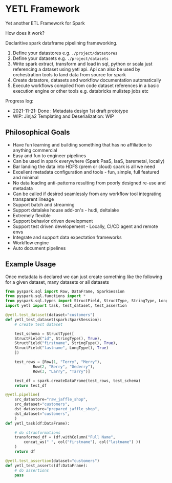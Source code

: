 # YETL Framework

Yet another ETL Framework for Spark


How does it work?

Declaritive spark dataframe pipelining frameworking.

1. Define your datastores e.g. `./project/datastores`
2. Define your datasets e.g. `./project/datasets`
3. Write spark extract, transform and load in sql, python or scala just referencing a dataset using yetl api. Api can also be used by orchestration tools to land data from source for spark
4. Create datastore, datasets and workflow documentation automatically
5. Execute workflows compiled from code dataset references in a basic execution engine or other tools e.g. databricks mulistep jobs etc

Progress log:

* 2021-11-21: Done : Metadata design 1st draft prototype
* WIP: Jinja2 Templating and Deserialization: WIP

## Philosophical Goals

- Have fun learning and building something that has no affiliation to anything commercial
- Easy and fun to engineer pipelines
- Can be used in spark everywhere (Spark PaaS, IaaS, baremetal, locally)
- Bar landing the data into HDFS (prem or cloud) spark is all we need
- Excellent metadata configuration and tools - fun, simple, full featured and minimal
- No data loading anti-patterns resulting from poorly designed re-use and metadata
- Can be called if desired seamlessly from any workflow tool integrating transparent lineage
- Support batch and streaming
- Support datalake house add-on's - hudi, deltalake
- Extremely flexible
- Support behavior driven development
- Support test driven developement - Locally, CI/CD agent and remote envs
- Integrate and support data expectation frameworks
- Workflow engine
- Auto document pipelines

## Example Usage

Once metadata is declared we can just create something like the following for a given dataset, many datasets or all datasets

```python
from pyspark.sql import Row, DataFrame, SparkSession
from pyspark.sql.functions import *
from pyspark.sql.types import StructField, StructType, StringType, LongType
import yetl import task, test_dataset, test_assertion

@yetl.test_dataset(dataset="customers")
def yetl_test_dataset(spark:SparkSession):
    # create test dataset

    test_schema = StructType([
    StructField("id", StringType(), True),
    StructField("firstname", StringType(), True),
    StructField("lastname", LongType(), True)
    ])

    test_rows = [Row(1, "Terry", "Merry"), 
            Row(2, "Berry", "Gederry"), 
            Row(3, "Larry", "Tarry")]

    test_df = spark.createDataFrame(test_rows, test_schema)
    return test_df

@yetl.pipeline(
    src_datastore="raw_jaffle_shop",
    src_dataset="customers",
    dst_datastore="prepared_jaffle_shop",
    dst_dataset="customers",
    )
def yetl_task(df:DataFrame):

    # do stranformations
    transformed_df = (df.withColumn("Full Name", 
        concat_ws(" ", col("firstname"), col("lastname") ))
    )
    return df

@yetl.test_assertion(dataset="customers")
def yetl_test_asserts(df:DataFrame):
    # do assertions
    pass
```